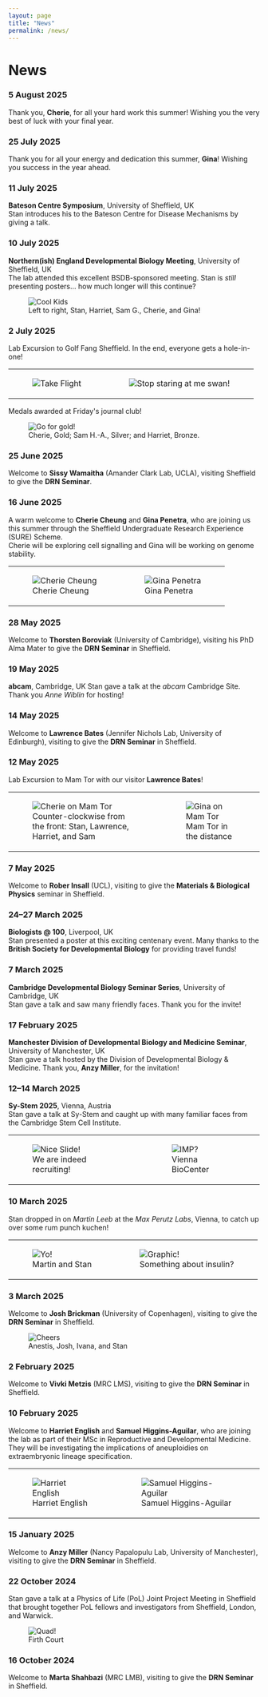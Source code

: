 ```yaml
---
layout: page
title: "News"
permalink: /news/
---
```


# News

### 5 August 2025  
Thank you, **Cherie**, for all your hard work this summer! Wishing you the very best of luck with your final year.

### 25 July 2025  
Thank you for all your energy and dedication this summer, **Gina**! Wishing you success in the year ahead.

### 11 July 2025  
**Bateson Centre Symposium**, University of Sheffield, UK  
Stan introduces his to the Bateson Centre for Disease Mechanisms by giving a talk. 

### 10 July 2025  
**Northern(ish) England Developmental Biology Meeting**, University of Sheffield, UK  
The lab attended this excellent BSDB-sponsored meeting. Stan is *still* presenting posters... how much longer will this continue?

<figure>
  <img src="/assets/images/news/20250710-NEDB.jpg" class="news-photo" alt="Cool Kids">
  <figcaption>Left to right, Stan, Harriet, Sam G., Cherie, and Gina!</figcaption>
</figure>

### 2 July 2025  
Lab Excursion to Golf Fang Sheffield. In the end, everyone gets a hole-in-one!

<table>
  <tr>
    <td>
      <figure>
        <img src="/assets/images/news/20250702-golf_fang-plane.jpg" class="news-photo" alt="Take Flight">
      </figure>
    </td>
    <td>
      <figure>
        <img src="/assets/images/news/20250702-golf_fang-swan.jpg" class="news-photo" alt="Stop staring at me swan!">
      </figure>
    </td>
  </tr>
</table>

Medals awarded at Friday's journal club!


<figure>
	<img src="/assets/images/news/20250704-golf_fang-medalists.jpg" class="news-photo" alt="Go for gold!">
	<figcaption>Cherie, Gold; Sam H.-A., Silver; and Harriet, Bronze.</figcaption>
</figure>

### 25 June 2025  
Welcome to **Sissy Wamaitha** (Amander Clark Lab, UCLA), visiting Sheffield to give the **DRN Seminar**.

### 16 June 2025  
A warm welcome to **Cherie Cheung** and **Gina Penetra**, who are joining us this summer through the Sheffield Undergraduate Research Experience (SURE) Scheme.  
Cherie will be exploring cell signalling and Gina will be working on genome stability.

<table>
  <tr>
    <td>
      <figure>
        <img src="/assets/images/people/cherie_cheung.jpg" class="news-photo" alt="Cherie Cheung">
        <figcaption>Cherie Cheung</figcaption>
      </figure>
    </td>
    <td>
      <figure>
        <img src="/assets/images/people/gina_penetra.jpg" class="news-photo" alt="Gina Penetra">
        <figcaption>Gina Penetra</figcaption>
      </figure>
    </td>
  </tr>
</table>

### 28 May 2025 
Welcome to **Thorsten Boroviak** (University of Cambridge), visiting his PhD Alma Mater to give the **DRN Seminar** in Sheffield.

### 19 May 2025 
**abcam**, Cambridge, UK
Stan gave a talk at the *abcam* Cambridge Site. Thank you *Anne Wiblin* for hosting! 

### 14 May 2025  
Welcome to **Lawrence Bates** (Jennifer Nichols Lab, University of Edinburgh), visiting to give the **DRN Seminar** in Sheffield.

### 12 May 2025  
Lab Excursion to Mam Tor with our visitor **Lawrence Bates**!

<table>
  <tr>
    <td>
      <figure>
        <img src="/assets/images/news/20250512-mam_tor-1.jpg" class="news-photo" alt="Cherie on Mam Tor">
        <figcaption>Counter-clockwise from the front: Stan, Lawrence, Harriet, and Sam</figcaption>
      </figure>
    </td>
    <td>
      <figure>
        <img src="/assets/images/news/20250512-mam_tor-2.jpg" class="news-photo" alt="Gina on Mam Tor">
        <figcaption>Mam Tor in the distance</figcaption>
      </figure>
    </td>
  </tr>
</table>

### 7 May 2025  
Welcome to **Rober Insall** (UCL), visiting to give the **Materials & Biological Physics** seminar in Sheffield.

### 24–27 March 2025  
**Biologists @ 100**, Liverpool, UK  
Stan presented a poster at this exciting centenary event. Many thanks to the **British Society for Developmental Biology** for providing travel funds!

### 7 March 2025  
**Cambridge Developmental Biology Seminar Series**, University of Cambridge, UK  
Stan gave a talk and saw many friendly faces. Thank you for the invite!

### 17 February 2025  
**Manchester Division of Developmental Biology and Medicine Seminar**, University of Manchester, UK  
Stan gave a talk hosted by the Division of Developmental Biology & Medicine. Thank you, **Anzy Miller**, for the invitation!

### 12–14 March 2025  
**Sy-Stem 2025**, Vienna, Austria  
Stan gave a talk at Sy-Stem and caught up with many familiar faces from the Cambridge Stem Cell Institute.

<table>
<tr>
  <td>
    <figure>
      <img src="/assets/images/people/20250312_SystemTalk-1.jpg" class="news-photo" alt="Nice Slide!">
      <figcaption>We are indeed recruiting!</figcaption>
    </figure>
  </td>
  <td>
    <figure>
      <img src="/assets/images/people/20250312_SystemTalk-2.jpg" class="news-photo" alt="IMP?">
      <figcaption>Vienna BioCenter </figcaption>
    </figure>
  </td>
</tr>
</table>

### 10 March 2025  
Stan dropped in on *Martin Leeb* at the *Max Perutz Labs*, Vienna, to catch up over some rum punch kuchen!

<table>
<tr>
  <td>
    <figure>
      <img src="/assets/images/people/20250310_martin.jpg" class="news-photo" alt="Yo!">
      <figcaption>Martin and Stan</figcaption>
    </figure>
  </td>
  <td>
    <figure>
      <img src="/assets/images/people/20250310_max-perutz.jpg" class="news-photo" alt="Graphic!">
      <figcaption>Something about insulin?</figcaption>
    </figure>
  </td>
</tr>
</table>

### 3 March 2025  
Welcome to **Josh Brickman** (University of Copenhagen), visiting to give the **DRN Seminar** in Sheffield.

<figure>
	<img src="/assets/images/news/20250303-josh_visit.jpg" class="news-photo" alt="Cheers">
	<figcaption>Anestis, Josh, Ivana, and Stan</figcaption>
</figure>

### 2 February 2025 
Welcome to **Vivki Metzis** (MRC LMS), visiting to give the **DRN Seminar** in Sheffield.

### 10 February 2025  
Welcome to **Harriet English** and **Samuel Higgins-Aguilar**, who are joining the lab as part of their MSc in Reproductive and Developmental Medicine.  
They will be investigating the implications of aneuploidies on extraembryonic lineage specification.

<table>
<tr>
  <td>
    <figure>
      <img src="/assets/images/people/harriet_english.jpg" class="news-photo" alt="Harriet English">
      <figcaption>Harriet English</figcaption>
    </figure>
  </td>
  <td>
    <figure>
      <img src="/assets/images/people/samuel_higgins-aguilar.jpg" class="news-photo" alt="Samuel Higgins-Aguilar">
      <figcaption>Samuel Higgins-Aguilar</figcaption>
    </figure>
  </td>
</tr>
</table>

### 15 January 2025 
Welcome to **Anzy Miller** (Nancy Papalopulu Lab, University of Manchester), visiting to give the **DRN Seminar** in Sheffield.

### 22 October 2024
Stan gave a talk at a Physics of Life (PoL) Joint Project Meeting in Sheffield that brought together PoL fellows and investigators from Sheffield, London, and Warwick.

<figure>
	<img src="/assets/images/news/20241022_firth_court.jpg" class="news-photo" alt="Quad!">
	<figcaption>Firth Court</figcaption>
</figure>


### 16 October 2024 
Welcome to **Marta Shahbazi** (MRC LMB), visiting to give the **DRN Seminar** in Sheffield.
